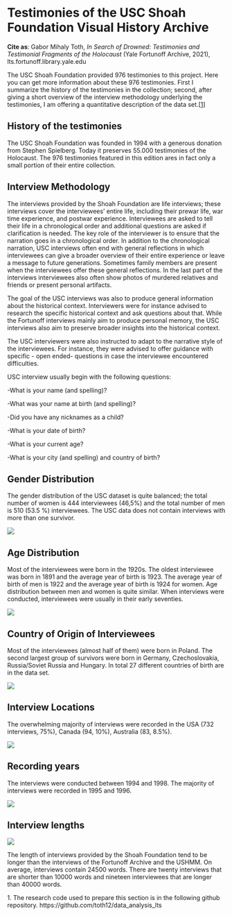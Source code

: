 # Testimonies of the USC Shoah Foundation Visual History Archive

<b>Cite as</b>: Gabor Mihaly Toth, <i>In Search of Drowned: Testimonies and Testimonial Fragments of the Holocaust</i> (Yale Fortunoff Archive, 2021), lts.fortunoff.library.yale.edu

The USC Shoah Foundation provided 976 testimonies to this project. Here you can get more information about these 976 testimonies. First I summarize the history of the testimonies in the collection; second, after giving a short overview of the interview methodology underlying the testimonies, I am offering a quantitative description of the data set.[[1](#fn-1)]


<h2>History of the testimonies</h2>

The USC Shoah Foundation was founded in 1994 with a generous donation from Stephen Spielberg. Today it preserves 55.000 testimonies of the Holocaust. The 976 testimonies featured in this edition ares in fact only a small portion of their entire collection. 


<h2>Interview Methodology</h2>

The interviews provided by the Shoah Foundation are life interviews; these interviews cover the interviewees’ entire life, including their prewar life, war time experience, and postwar experience. Interviewees are asked to tell their life in a chronological order and additional questions are asked if clarification is needed. The key role of the interviewer is to ensure that the narration goes in a chronological order. In addition to the chronological narration, USC interviews often end with general reflections in which interviewees can give a broader overview of their entire experience or leave a message to future generations. Sometimes family members are present when the interviewees offer these general reflections. In the last part of the interviews interviewees also often show photos of murdered relatives and friends or present personal artifacts.

The goal of the USC interviews was also to produce general information about the historical context. Interviewers were for instance advised to research the specific historical context and ask questions about that. While the Fortunoff interviews mainly aim to produce personal memory, the USC interviews also aim to preserve broader insights into the historical context.

The USC interviewers were also instructed to adapt to the narrative style of the interviewees. For instance, they were advised to offer guidance with specific - open ended- questions in case the interviewee encountered difficulties. 

USC interview usually begin with the following questions:

-What is your name (and spelling)?

-What was your name at birth (and spelling)?

-Did you have any nicknames as a child?

-What is your date of birth?

-What is your current age?

-What is your city (and spelling) and country of birth?


<h2>Gender Distribution</h2>

The gender distribution of the USC dataset is quite balanced; the total number of women is 444 interviewees (46,5%) and the total number of men is 510 (53.5 %) interviewees. The USC data does not contain interviews with more than one survivor. 

![](ImagesMethodsDatasetDescription/percentage_women_men_USC.png)


<h2>Age Distribution</h2>

Most of the interviewees were born in the 1920s. The oldest interviewee was born in 1891 and the average year of birth is 1923. The average year of birth of men is 1922 and the average year of birth is 1924 for women. Age distribution between men and women is quite similar. When interviews were conducted, interviewees were usually in their early seventies.

![](ImagesMethodsDatasetDescription/year_of_birth_all_frequency_USC.png)

<h2>Country of Origin of Interviewees</h2>

Most of the interviewees (almost half of them) were born in Poland. The second largest group of survivors were born in Germany, Czechoslovakia, Russia/Soviet Russia and Hungary. In total 27 different countries of birth are in the data set.

![](ImagesMethodsDatasetDescription/percentage_coutry_of_birth_locations_USC.png)

<h2>Interview Locations</h2>

The overwhelming majority of interviews were recorded in the USA (732 interviews, 75%), Canada (94, 10%), Australia (83, 8.5%).

![](ImagesMethodsDatasetDescription/percentage_interview_locations_USC.png)



<h2>Recording years</h2>

The interviews were conducted between 1994 and 1998. The majority of interviews were recorded in 1995 and 1996.

![](ImagesMethodsDatasetDescription/distribution_interview_years_USC.png)


<h2>Interview lengths</h2>

![](ImagesMethodsDatasetDescription/distribution_word_counts_USC.png)


The length of interviews provided by the Shoah Foundation tend to be longer than the interviews of the Fortunoff Archive and the USHMM. On average, interviews contain 24500 words. There are twenty interviews that are shorter than 10000 words and nineteen interviewees that are longer than 40000 words.

<p id="fn-1" class="footnote">1. The research code used to prepare this section is in the following github repository. https://github.com/toth12/data_analysis_lts</p>
